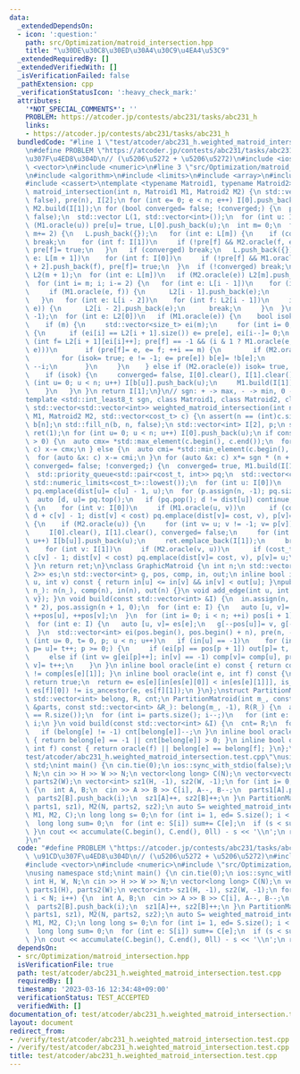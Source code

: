 ```yaml
---
data:
  _extendedDependsOn:
  - icon: ':question:'
    path: src/Optimization/matroid_intersection.hpp
    title: "\u30DE\u30C8\u30ED\u30A4\u30C9\u4EA4\u53C9"
  _extendedRequiredBy: []
  _extendedVerifiedWith: []
  _isVerificationFailed: false
  _pathExtension: cpp
  _verificationStatusIcon: ':heavy_check_mark:'
  attributes:
    '*NOT_SPECIAL_COMMENTS*': ''
    PROBLEM: https://atcoder.jp/contests/abc231/tasks/abc231_h
    links:
    - https://atcoder.jp/contests/abc231/tasks/abc231_h
  bundledCode: "#line 1 \"test/atcoder/abc231_h.weighted_matroid_intersection.test.cpp\"\
    \n#define PROBLEM \"https://atcoder.jp/contests/abc231/tasks/abc231_h\"\n// \u91CD\
    \u307F\u4ED8\u304D\n// (\u5206\u5272 + \u5206\u5272)\n#include <iostream>\n#include\
    \ <vector>\n#include <numeric>\n#line 3 \"src/Optimization/matroid_intersection.hpp\"\
    \n#include <algorithm>\n#include <limits>\n#include <array>\n#include <queue>\n\
    #include <cassert>\ntemplate <typename Matroid1, typename Matroid2> std::vector<int>\
    \ matroid_intersection(int n, Matroid1 M1, Matroid2 M2) {\n std::vector<int> b(n,\
    \ false), pre(n), I[2];\n for (int e= 0; e < n; e++) I[0].push_back(e);\n M1.build(I[1]),\
    \ M2.build(I[1]);\n for (bool converged= false; !converged;) {\n  pre.assign(n,\
    \ false);\n  std::vector L(1, std::vector<int>());\n  for (int u: I[0])\n   if\
    \ (M1.oracle(u)) pre[u]= true, L[0].push_back(u);\n  int m= 0;\n  for (; L.back().size();\
    \ m+= 2) {\n   L.push_back({});\n   for (int e: L[m]) {\n    if (converged= M2.oracle(e))\
    \ break;\n    for (int f: I[1])\n     if (!pre[f] && M2.oracle(f, e)) L[m + 1].push_back(f),\
    \ pre[f]= true;\n   }\n   if (converged) break;\n   L.push_back({});\n   for (int\
    \ e: L[m + 1])\n    for (int f: I[0])\n     if (!pre[f] && M1.oracle(e, f)) L[m\
    \ + 2].push_back(f), pre[f]= true;\n  }\n  if (!converged) break;\n  std::vector<std::vector<int>>\
    \ L2(m + 1);\n  for (int e: L[m])\n   if (M2.oracle(e)) L2[m].push_back(e);\n\
    \  for (int i= m; i; i-= 2) {\n   for (int e: L[i - 1])\n    for (int f: L2[i])\n\
    \     if (M1.oracle(e, f)) {\n      L2[i - 1].push_back(e);\n      break;\n  \
    \   }\n   for (int e: L[i - 2])\n    for (int f: L2[i - 1])\n     if (M2.oracle(f,\
    \ e)) {\n      L2[i - 2].push_back(e);\n      break;\n     }\n  }\n  pre.assign(n,\
    \ -1);\n  for (int e: L2[0])\n   if (M1.oracle(e)) {\n    bool isok= false;\n\
    \    if (m) {\n     std::vector<size_t> ei(m);\n     for (int i= 0; e != -1;)\
    \ {\n      if (ei[i] == L2[i + 1].size()) e= pre[e], ei[i--]= 0;\n      else if\
    \ (int f= L2[i + 1][ei[i]++]; pre[f] == -1 && (i & 1 ? M1.oracle(e, f) : M2.oracle(f,\
    \ e)))\n       if (pre[f]= e, e= f; ++i == m) {\n        if (M2.oracle(e))\n \
    \        for (isok= true; e != -1; e= pre[e]) b[e]= !b[e];\n        else e= pre[e],\
    \ --i;\n       }\n     }\n    } else if (M2.oracle(e)) isok= true, b[e]= 1;\n\
    \    if (isok) {\n     converged= false, I[0].clear(), I[1].clear();\n     for\
    \ (int u= 0; u < n; u++) I[b[u]].push_back(u);\n     M1.build(I[1]), M2.build(I[1]);\n\
    \    }\n   }\n }\n return I[1];\n}\n// sgn: + -> max, - -> min, 0 -> unweighted\n\
    template <std::int_least8_t sgn, class Matroid1, class Matroid2, class cost_t>\
    \ std::vector<std::vector<int>> weighted_matroid_intersection(int n, Matroid1\
    \ M1, Matroid2 M2, std::vector<cost_t> c) {\n assert(n == (int)c.size());\n bool\
    \ b[n];\n std::fill_n(b, n, false);\n std::vector<int> I[2], p;\n std::vector<std::vector<int>>\
    \ ret(1);\n for (int u= 0; u < n; u++) I[0].push_back(u);\n if constexpr (sgn\
    \ > 0) {\n  auto cmx= *std::max_element(c.begin(), c.end());\n  for (auto &x:\
    \ c) x-= cmx;\n } else {\n  auto cmi= *std::min_element(c.begin(), c.end());\n\
    \  for (auto &x: c) x-= cmi;\n }\n for (auto &x: c) x*= sgn * (n + 1);\n for (bool\
    \ converged= false; !converged;) {\n  converged= true, M1.build(I[1]), M2.build(I[1]);\n\
    \  std::priority_queue<std::pair<cost_t, int>> pq;\n  std::vector<cost_t> dist(n,\
    \ std::numeric_limits<cost_t>::lowest());\n  for (int u: I[0])\n   if (M1.oracle(u))\
    \ pq.emplace(dist[u]= c[u] - 1, u);\n  for (p.assign(n, -1); pq.size();) {\n \
    \  auto [d, u]= pq.top();\n   if (pq.pop(); d != dist[u]) continue;\n   if (b[u])\
    \ {\n    for (int v: I[0])\n     if (M1.oracle(u, v))\n      if (cost_t cost=\
    \ d + c[v] - 1; dist[v] < cost) pq.emplace(dist[v]= cost, v), p[v]= u;\n   } else\
    \ {\n    if (M2.oracle(u)) {\n     for (int v= u; v != -1; v= p[v]) b[v]= !b[v];\n\
    \     I[0].clear(), I[1].clear(), converged= false;\n     for (int u= 0; u < n;\
    \ u++) I[b[u]].push_back(u);\n     ret.emplace_back(I[1]);\n     break;\n    }\n\
    \    for (int v: I[1])\n     if (M2.oracle(v, u))\n      if (cost_t cost= d -\
    \ c[v] - 1; dist[v] < cost) pq.emplace(dist[v]= cost, v), p[v]= u;\n   }\n  }\n\
    \ }\n return ret;\n}\nclass GraphicMatroid {\n int n;\n std::vector<std::array<int,\
    \ 2>> es;\n std::vector<int> g, pos, comp, in, out;\n inline bool is_ancestor(int\
    \ u, int v) const { return in[u] <= in[v] && in[v] < out[u]; }\npublic:\n GraphicMatroid(int\
    \ n_): n(n_), comp(n), in(n), out(n) {}\n void add_edge(int u, int v) { es.push_back({u,\
    \ v}); }\n void build(const std::vector<int> &I) {\n  in.assign(n, -1), g.resize(I.size()\
    \ * 2), pos.assign(n + 1, 0);\n  for (int e: I) {\n   auto [u, v]= es[e];\n  \
    \ ++pos[u], ++pos[v];\n  }\n  for (int i= 0; i < n; ++i) pos[i + 1]+= pos[i];\n\
    \  for (int e: I) {\n   auto [u, v]= es[e];\n   g[--pos[u]]= v, g[--pos[v]]= u;\n\
    \  }\n  std::vector<int> ei(pos.begin(), pos.begin() + n), pre(n, -1);\n  for\
    \ (int u= 0, t= 0, p; u < n; u++)\n   if (in[u] == -1)\n    for (in [comp[u]=\
    \ p= u]= t++; p >= 0;) {\n     if (ei[p] == pos[p + 1]) out[p]= t, p= pre[p];\n\
    \     else if (int v= g[ei[p]++]; in[v] == -1) comp[v]= comp[u], pre[v]= p, in[p=\
    \ v]= t++;\n    }\n }\n inline bool oracle(int e) const { return comp[es[e][0]]\
    \ != comp[es[e][1]]; }\n inline bool oracle(int e, int f) const {\n  if (oracle(f))\
    \ return true;\n  return e= es[e][in[es[e][0]] < in[es[e][1]]], is_ancestor(e,\
    \ es[f][0]) != is_ancestor(e, es[f][1]);\n }\n};\nstruct PartitionMatroid {\n\
    \ std::vector<int> belong, R, cnt;\n PartitionMatroid(int m_, const std::vector<std::vector<int>>\
    \ &parts, const std::vector<int> &R_): belong(m_, -1), R(R_) {\n  assert(parts.size()\
    \ == R.size());\n  for (int i= parts.size(); i--;)\n   for (int e: parts[i]) belong[e]=\
    \ i;\n }\n void build(const std::vector<int> &I) {\n  cnt= R;\n  for (int e: I)\n\
    \   if (belong[e] != -1) cnt[belong[e]]--;\n }\n inline bool oracle(int e) const\
    \ { return belong[e] == -1 || cnt[belong[e]] > 0; }\n inline bool oracle(int e,\
    \ int f) const { return oracle(f) || belong[e] == belong[f]; }\n};\n#line 8 \"\
    test/atcoder/abc231_h.weighted_matroid_intersection.test.cpp\"\nusing namespace\
    \ std;\nint main() {\n cin.tie(0);\n ios::sync_with_stdio(false);\n int H, W,\
    \ N;\n cin >> H >> W >> N;\n vector<long long> C(N);\n vector<vector<int>> parts1(H),\
    \ parts2(W);\n vector<int> sz1(H, -1), sz2(W, -1);\n for (int i= 0; i < N; i++)\
    \ {\n  int A, B;\n  cin >> A >> B >> C[i], A--, B--;\n  parts1[A].push_back(i);\n\
    \  parts2[B].push_back(i);\n  sz1[A]++, sz2[B]++;\n }\n PartitionMatroid M1(N,\
    \ parts1, sz1), M2(N, parts2, sz2);\n auto S= weighted_matroid_intersection<+1>(N,\
    \ M1, M2, C);\n long long s= 0;\n for (int i= 1, ed= S.size(); i < ed; i++) {\n\
    \  long long sum= 0;\n  for (int e: S[i]) sum+= C[e];\n  if (s < sum) s= sum;\n\
    \ }\n cout << accumulate(C.begin(), C.end(), 0ll) - s << '\\n';\n return 0;\n\
    }\n"
  code: "#define PROBLEM \"https://atcoder.jp/contests/abc231/tasks/abc231_h\"\n//\
    \ \u91CD\u307F\u4ED8\u304D\n// (\u5206\u5272 + \u5206\u5272)\n#include <iostream>\n\
    #include <vector>\n#include <numeric>\n#include \"src/Optimization/matroid_intersection.hpp\"\
    \nusing namespace std;\nint main() {\n cin.tie(0);\n ios::sync_with_stdio(false);\n\
    \ int H, W, N;\n cin >> H >> W >> N;\n vector<long long> C(N);\n vector<vector<int>>\
    \ parts1(H), parts2(W);\n vector<int> sz1(H, -1), sz2(W, -1);\n for (int i= 0;\
    \ i < N; i++) {\n  int A, B;\n  cin >> A >> B >> C[i], A--, B--;\n  parts1[A].push_back(i);\n\
    \  parts2[B].push_back(i);\n  sz1[A]++, sz2[B]++;\n }\n PartitionMatroid M1(N,\
    \ parts1, sz1), M2(N, parts2, sz2);\n auto S= weighted_matroid_intersection<+1>(N,\
    \ M1, M2, C);\n long long s= 0;\n for (int i= 1, ed= S.size(); i < ed; i++) {\n\
    \  long long sum= 0;\n  for (int e: S[i]) sum+= C[e];\n  if (s < sum) s= sum;\n\
    \ }\n cout << accumulate(C.begin(), C.end(), 0ll) - s << '\\n';\n return 0;\n}"
  dependsOn:
  - src/Optimization/matroid_intersection.hpp
  isVerificationFile: true
  path: test/atcoder/abc231_h.weighted_matroid_intersection.test.cpp
  requiredBy: []
  timestamp: '2023-03-16 12:34:48+09:00'
  verificationStatus: TEST_ACCEPTED
  verifiedWith: []
documentation_of: test/atcoder/abc231_h.weighted_matroid_intersection.test.cpp
layout: document
redirect_from:
- /verify/test/atcoder/abc231_h.weighted_matroid_intersection.test.cpp
- /verify/test/atcoder/abc231_h.weighted_matroid_intersection.test.cpp.html
title: test/atcoder/abc231_h.weighted_matroid_intersection.test.cpp
---
```

